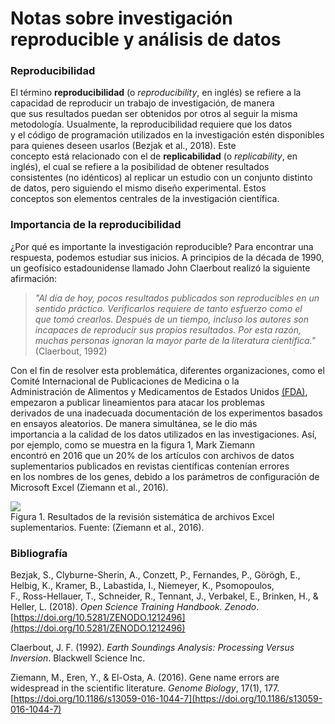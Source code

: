 # **Notas sobre investigación reproducible y análisis de datos**  
### **Reproducibilidad**  

El término **reproducibilidad** (o _reproducibility_, en inglés) se refiere a la capacidad de reproducir un trabajo de investigación, de manera  
que sus resultados puedan ser obtenidos por otros al seguir la misma metodología. Usualmente, la reproducibilidad requiere que los datos  
y el código de programación utilizados en la investigación estén disponibles para quienes deseen usarlos (Bezjak et al., 2018). Este  
concepto está relacionado con el de __replicabilidad__ (o _replicability_, en inglés), el cual se refiere a la posibilidad de obtener resultados  
consistentes (no idénticos) al replicar un estudio con un conjunto distinto de datos, pero siguiendo el mismo diseño experimental. Estos  
conceptos son elementos centrales de la investigación científica.  

### **Importancia de la reproducibilidad**  

¿Por qué es importante la investigación reproducible? Para encontrar una respuesta, podemos estudiar sus inicios. A principios de la década de 1990, un geofísico estadounidense llamado John Claerbout realizó la siguiente afirmación:  

> *"Al día de hoy, pocos resultados publicados son reproducibles en un sentido práctico. Verificarlos requiere de tanto esfuerzo como el  
> que tomó crearlos. Después de un tiempo, incluso los autores son incapaces de reproducir sus propios resultados. Por esta razón,  
> muchas personas ignoran la mayor parte de la literatura científica."* (Claerbout, 1992)

Con el fin de resolver esta problemática, diferentes organizaciones, como el Comité Internacional de Publicaciones de Medicina o la  
Administración de Alimentos y Medicamentos de Estados Unidos [(FDA)](https://www.fda.gov/), empezaron a publicar lineamientos para atacar los problemas  
derivados de una inadecuada documentación de los experimentos basados en ensayos aleatorios. De manera simultánea, se le dio más  
importancia a la calidad de los datos utilizados en las investigaciones. Así, por ejemplo, como se muestra en la figura 1, Mark Ziemann  
encontró en 2016 que un 20% de los artículos con archivos de datos suplementarios publicados en revistas científicas contenían errores  
en los nombres de los genes, debido a los parámetros de configuración de Microsoft Excel (Ziemann et al., 2016).  

![](https://gf0604-procesamientodatosgeograficos.github.io/2022-i/img/ZiemannEtAlFig1.png)  
Figura 1. Resultados de la revisión sistemática de archivos Excel suplementarios. Fuente: (Ziemann et al., 2016).  

### **Bibliografía**  

Bezjak, S., Clyburne-Sherin, A., Conzett, P., Fernandes, P., Görögh, E., Helbig, K., Kramer, B., Labastida, I., Niemeyer, K., Psomopoulos,  
F., Ross-Hellauer, T., Schneider, R., Tennant, J., Verbakel, E., Brinken, H., & Heller, L. (2018). _Open Science Training Handbook. Zenodo_.   
[https://doi.org/10.5281/ZENODO.1212496](https://doi.org/10.5281/ZENODO.1212496)

Claerbout, J. F. (1992). _Earth Soundings Analysis: Processing Versus Inversion_. Blackwell Science Inc.  

Ziemann, M., Eren, Y., & El-Osta, A. (2016). Gene name errors are widespread in the scientific literature. _Genome Biology_, 17(1), 177.  
[https://doi.org/10.1186/s13059-016-1044-7](https://doi.org/10.1186/s13059-016-1044-7)  
